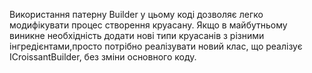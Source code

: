 Використання патерну Builder у цьому коді дозволяє легко модифікувати процес створення круасану. Якщо в майбутньому виникне необхідність додати нові типи круасанів з різними інгредієнтами,просто потрібно реалізувати новий клас, що реалізує ICroissantBuilder, без зміни основного коду.
